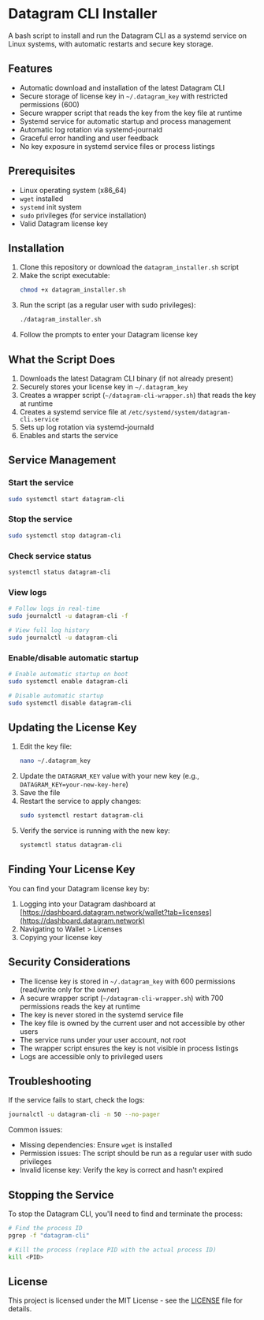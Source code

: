 # Datagram CLI Installer

A bash script to install and run the Datagram CLI as a systemd service on Linux systems, with automatic restarts and secure key storage.

## Features

- Automatic download and installation of the latest Datagram CLI
- Secure storage of license key in `~/.datagram_key` with restricted permissions (600)
- Secure wrapper script that reads the key from the key file at runtime
- Systemd service for automatic startup and process management
- Automatic log rotation via systemd-journald
- Graceful error handling and user feedback
- No key exposure in systemd service files or process listings

## Prerequisites

- Linux operating system (x86_64)
- `wget` installed
- `systemd` init system
- `sudo` privileges (for service installation)
- Valid Datagram license key

## Installation

1. Clone this repository or download the `datagram_installer.sh` script
2. Make the script executable:
   ```bash
   chmod +x datagram_installer.sh
   ```
3. Run the script (as a regular user with sudo privileges):
   ```bash
   ./datagram_installer.sh
   ```
4. Follow the prompts to enter your Datagram license key

## What the Script Does

1. Downloads the latest Datagram CLI binary (if not already present)
2. Securely stores your license key in `~/.datagram_key`
3. Creates a wrapper script (`~/datagram-cli-wrapper.sh`) that reads the key at runtime
4. Creates a systemd service file at `/etc/systemd/system/datagram-cli.service`
5. Sets up log rotation via systemd-journald
6. Enables and starts the service

## Service Management

### Start the service
```bash
sudo systemctl start datagram-cli
```

### Stop the service
```bash
sudo systemctl stop datagram-cli
```

### Check service status
```bash
systemctl status datagram-cli
```

### View logs
```bash
# Follow logs in real-time
sudo journalctl -u datagram-cli -f

# View full log history
sudo journalctl -u datagram-cli
```

### Enable/disable automatic startup
```bash
# Enable automatic startup on boot
sudo systemctl enable datagram-cli

# Disable automatic startup
sudo systemctl disable datagram-cli
```

## Updating the License Key

1. Edit the key file:
   ```bash
   nano ~/.datagram_key
   ```
2. Update the `DATAGRAM_KEY` value with your new key (e.g., `DATAGRAM_KEY=your-new-key-here`)
3. Save the file
4. Restart the service to apply changes:
   ```bash
   sudo systemctl restart datagram-cli
   ```
5. Verify the service is running with the new key:
   ```bash
   systemctl status datagram-cli
   ```

## Finding Your License Key

You can find your Datagram license key by:
1. Logging into your Datagram dashboard at [https://dashboard.datagram.network/wallet?tab=licenses](https://dashboard.datagram.network)
2. Navigating to Wallet > Licenses
3. Copying your license key

## Security Considerations

- The license key is stored in `~/.datagram_key` with 600 permissions (read/write only for the owner)
- A secure wrapper script (`~/datagram-cli-wrapper.sh`) with 700 permissions reads the key at runtime
- The key is never stored in the systemd service file
- The key file is owned by the current user and not accessible by other users
- The service runs under your user account, not root
- The wrapper script ensures the key is not visible in process listings
- Logs are accessible only to privileged users

## Troubleshooting

If the service fails to start, check the logs:
```bash
journalctl -u datagram-cli -n 50 --no-pager
```

Common issues:
- Missing dependencies: Ensure `wget` is installed
- Permission issues: The script should be run as a regular user with sudo privileges
- Invalid license key: Verify the key is correct and hasn't expired

## Stopping the Service

To stop the Datagram CLI, you'll need to find and terminate the process:

```bash
# Find the process ID
pgrep -f "datagram-cli"

# Kill the process (replace PID with the actual process ID)
kill <PID>
```

## License

This project is licensed under the MIT License - see the [LICENSE](LICENSE) file for details.
